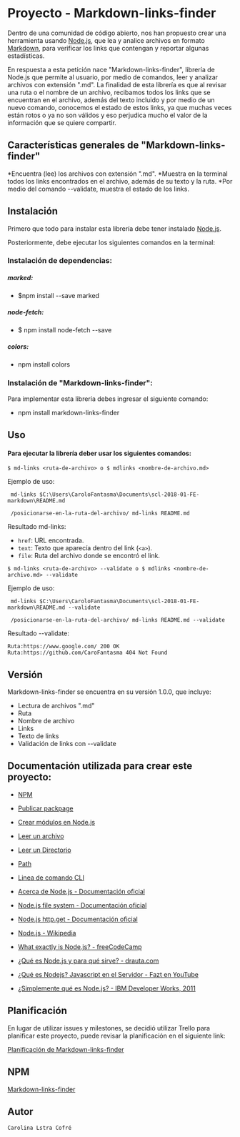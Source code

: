 # Proyecto - Markdown-links-finder

Dentro de una comunidad de código abierto, nos han propuesto crear una herramienta usando [Node.js](https://nodejs.org/), que lea y analice archivos en formato [Markdown](https://es.wikipedia.org/wiki/Markdown), para verificar los links que contengan y reportar algunas estadísticas.

En respuesta a esta petición nace "Markdown-links-finder", librería de Node.js que permite al usuario, por medio de comandos, leer y analizar archivos con extensión ".md". La finalidad de esta librería es que al revisar una ruta o el nombre de un archivo, recibamos todos los links que se encuentran en el archivo, además del texto incluido y por medio de un nuevo comando, conocemos el estado de estos links, ya que muchas veces están rotos o ya no son válidos y eso perjudica mucho el valor de la información que se quiere compartir.

## Características generales de "Markdown-links-finder"

*Encuentra (lee) los archivos con extensión ".md".
*Muestra en la terminal todos los links encontrados en el archivo, además de su texto y la ruta.
*Por medio del comando --validate, muestra el estado de los links.

## Instalación

Primero que todo para instalar esta librería debe tener instalado [Node.js](https://nodejs.org/). 

Posteriormente, debe ejecutar los siguientes comandos en la terminal:

### Instalación de dependencias:

##### marked:

* $npm install --save marked

##### node-fetch:

* $ npm install node-fetch --save

##### colors:

* npm install colors

### Instalación de "Markdown-links-finder":

Para implementar esta librería debes ingresar el siguiente comando:

* npm install markdown-links-finder

## Uso

#### Para ejecutar la librería deber usar los siguientes comandos:

`$ md-links <ruta-de-archivo> o $ mdlinks <nombre-de-archivo.md>`

Ejemplo de uso: 

` md-links $C:\Users\CaroloFantasma\Documents\scl-2018-01-FE-markdown\README.md`

` /posicionarse-en-la-ruta-del-archivo/ md-links README.md`

Resultado md-links:

- `href`: URL encontrada.
- `text`: Texto que aparecía dentro del link (`<a>`).
- `file`: Ruta del archivo donde se encontró el link.

`$ md-links <ruta-de-archivo> --validate o $ mdlinks <nombre-de-archivo.md> --validate`

Ejemplo de uso: 

` md-links $C:\Users\CaroloFantasma\Documents\scl-2018-01-FE-markdown\README.md --validate`

` /posicionarse-en-la-ruta-del-archivo/ md-links README.md --validate`

Resultado --validate:

`Ruta:https://www.google.com/ 200 OK`
`Ruta:https://github.com/CaroFantasma 404 Not Found`

## Versión

Markdown-links-finder se encuentra en su versión 1.0.0, que incluye:

- Lectura de archivos ".md"
- Ruta
- Nombre de archivo
- Links
- Texto de links
- Validación de links con --validate

## Documentación utilizada para crear este proyecto:

- [NPM](https://docs.npmjs.com/getting-started/what-is-npm)
- [Publicar packpage](https://docs.npmjs.com/getting-started/publishing-npm-packages)
- [Crear módulos en Node.js](https://docs.npmjs.com/getting-started/publishing-npm-packages)
- [Leer un archivo](https://nodejs.org/api/fs.html#fs_fs_readfile_path_options_callback)
- [Leer un Directorio](https://nodejs.org/api/fs.html#fs_fs_readdir_path_options_callback)
- [Path](https://nodejs.org/api/path.html)
- [Linea de comando CLI](https://medium.com/netscape/a-guide-to-create-a-nodejs-command-line-package-c2166ad0452e)

- [Acerca de Node.js - Documentación oficial](https://nodejs.org/es/about/)
- [Node.js file system - Documentación oficial](https://nodejs.org/api/fs.html)
- [Node.js http.get - Documentación oficial](https://nodejs.org/api/http.html#http_http_get_options_callback)
- [Node.js - Wikipedia](https://es.wikipedia.org/wiki/Node.js)
- [What exactly is Node.js? - freeCodeCamp](https://medium.freecodecamp.org/what-exactly-is-node-js-ae36e97449f5)
- [¿Qué es Node.js y para qué sirve? - drauta.com](https://www.drauta.com/que-es-nodejs-y-para-que-sirve)
- [¿Qué es Nodejs? Javascript en el Servidor - Fazt en YouTube](https://www.youtube.com/watch?v=WgSc1nv_4Gw)
- [¿Simplemente qué es Node.js? - IBM Developer Works, 2011](https://www.ibm.com/developerworks/ssa/opensource/library/os-nodejs/index.html)

## Planificación

En lugar de utilizar issues y milestones, se decidió utilizar Trello para planificar este proyecto, puede revisar la planificación en el siguiente link:

[Planificación de Markdown-links-finder](https://trello.com/b/pvkuiubD/markdown-links)

## NPM

[Markdown-links-finder](https://www.npmjs.com/package/markdown-links-finder)

## Autor

`Carolina Lstra Cofré`



